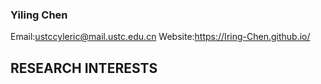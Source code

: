  ### Yiling Chen
 Email:ustccyleric@mail.ustc.edu.cn   Website:https://Iring-Chen.github.io/  
 ## RESEARCH INTERESTS
